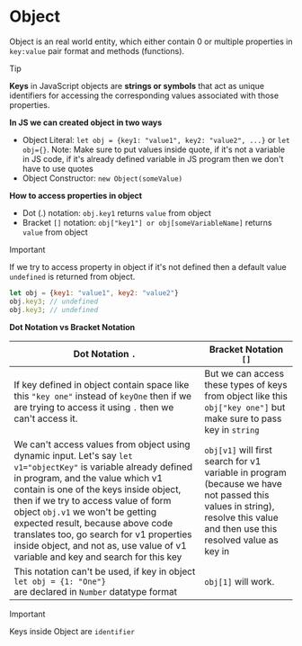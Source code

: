 # Object

Object is an real world entity, which either contain 0 or multiple properties in `key:value` pair format and methods (functions).

> [!TIP]
> **Keys** in JavaScript objects are **strings or symbols** that act as unique identifiers for accessing the corresponding values associated with those properties.

**In JS we can created object in two ways**
- Object Literal: `let obj = {key1: "value1", key2: "value2", ...}` or `let obj={}`. Note: Make sure to put values inside quote, if it's not a variable in JS code, if it's already defined variable in JS program then we don't have to use quotes
- Object Constructor: `new Object(someValue)`

**How to access properties in object**
- Dot (.) notation: `obj.key1` returns `value` from object
- Bracket `[]` notation: `obj["key1"] or obj[someVariableName]` returns `value` from object

> [!IMPORTANT]
>
> If we try to access property in object if it's not defined then a default value `undefined` is returned from object.

```js
let obj = {key1: "value1", key2: "value2"}
obj.key3; // undefined
obj.key3; // undefined
```

**Dot Notation vs Bracket Notation**

| Dot Notation `.`                                                                                                                                                                                                                                                                                                                                                                                                                               | Bracket Notation `[]`                                                                                                                                                    |
| ---------------------------------------------------------------------------------------------------------------------------------------------------------------------------------------------------------------------------------------------------------------------------------------------------------------------------------------------------------------------------------------------------------------------------------------------- | ------------------------------------------------------------------------------------------------------------------------------------------------------------------------ |
| If key defined in object contain space like this `"key one"` instead of `keyOne` then if we are trying to  access it using `.` then we can't access it.<br>                                                                                                                                                                                                                                                                                    | But we can access these types of keys from object like this `obj["key one"]` but make sure to pass key in `string`                                                       |
| We can't access values from object using dynamic input. Let's say `let v1="objectKey"` is variable already defined in program, and the value which v1 contain is one of the keys inside object, then if we try to access value of form object `obj.v1` we won't be getting expected result, because above code translates too, go search for v1 properties inside object, and not as, use value of v1 variable and key and search for this key | `obj[v1]` will first search for v1 variable in program (because we have not passed this values in string), resolve this value and then use this resolved value as key in |
| This notation can't be used, if key in object<br>`let obj = {1: "One"}`<br> are declared in `Number` datatype format                                                                                                                                                                                                                                                                                                                           | `obj[1]` will work.                                                                                                                                                      |

> [!IMPORTANT]
> Keys inside Object are `identifier`
